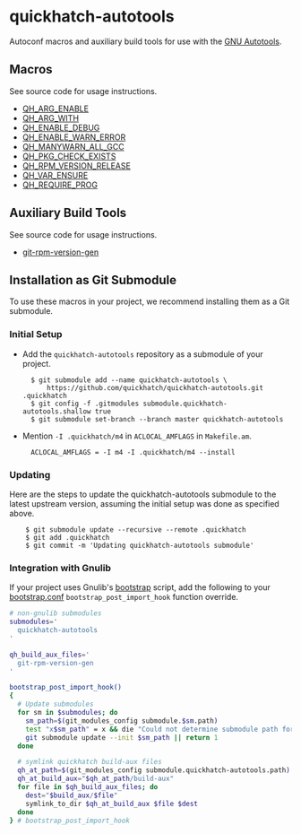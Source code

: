 # quickhatch-autotools

Autoconf macros and auxiliary build tools for use with the [GNU Autotools][4].

## Macros

See source code for usage instructions.

* [QH_ARG_ENABLE][1]
* [QH_ARG_WITH][1]
* [QH_ENABLE_DEBUG][1]
* [QH_ENABLE_WARN_ERROR][1]
* [QH_MANYWARN_ALL_GCC][1]
* [QH_PKG_CHECK_EXISTS][1]
* [QH_RPM_VERSION_RELEASE][1]
* [QH_VAR_ENSURE][1]
* [QH_REQUIRE_PROG][1]

## Auxiliary Build Tools

See source code for usage instructions.

* [git-rpm-version-gen][5]

## Installation as Git Submodule

To use these macros in your project, we recommend installing them as a Git
submodule.

### Initial Setup

* Add the `quickhatch-autotools` repository as a submodule of your project.

        $ git submodule add --name quickhatch-autotools \
            https://github.com/quickhatch/quickhatch-autotools.git .quickhatch
        $ git config -f .gitmodules submodule.quickhatch-autotools.shallow true
        $ git submodule set-branch --branch master quickhatch-autotools

* Mention `-I .quickhatch/m4` in `ACLOCAL_AMFLAGS` in `Makefile.am`.

        ACLOCAL_AMFLAGS = -I m4 -I .quickhatch/m4 --install

### Updating

Here are the steps to update the quickhatch-autotools submodule to the latest
upstream version, assuming the initial setup was done as specified above.

        $ git submodule update --recursive --remote .quickhatch
        $ git add .quickhatch
        $ git commit -m 'Updating quickhatch-autotools submodule'

### Integration with Gnulib

If your project uses Gnulib's [bootstrap][2] script, add the following to your
[bootstrap.conf][3] `bootstrap_post_import_hook` function override.

```bash
# non-gnulib submodules
submodules='
  quickhatch-autotools
'

qh_build_aux_files='
  git-rpm-version-gen
'

bootstrap_post_import_hook()
{
  # Update submodules
  for sm in $submodules; do
    sm_path=$(git_modules_config submodule.$sm.path)
    test "x$sm_path" = x && die "Could not determine submodule path for $sm"
    git submodule update --init $sm_path || return 1
  done

  # symlink quickhatch build-aux files
  qh_at_path=$(git_modules_config submodule.quickhatch-autotools.path)
  qh_at_build_aux="$qh_at_path/build-aux"
  for file in $qh_build_aux_files; do
    dest="$build_aux/$file"
    symlink_to_dir $qh_at_build_aux $file $dest
  done
} # bootstrap_post_import_hook
```

[1]: ./m4/quickhatch.m4
[2]: https://github.com/coreutils/gnulib/blob/master/build-aux/bootstrap
[3]: https://github.com/coreutils/gnulib/blob/master/build-aux/bootstrap.conf
[4]: https://www.gnu.org/software/automake/faq/autotools-faq.html
[5]: ./build-aux/git-rpm-version-gen

[comment]: # ( vim: set autoindent syntax=markdown textwidth=78: )

